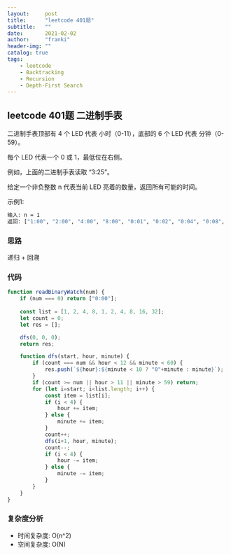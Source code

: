 ```yaml
---
layout:     post
title:      "leetcode 401题"
subtitle:   ""
date:       2021-02-02
author:     "franki"
header-img: ""
catalog: true
tags:
    - leetcode
    - Backtracking
    - Recursion
    - Depth-First Search
---
```


## leetcode 401题 二进制手表

二进制手表顶部有 4 个 LED 代表 小时（0-11），底部的 6 个 LED 代表 分钟（0-59）。

每个 LED 代表一个 0 或 1，最低位在右侧。

例如，上面的二进制手表读取 “3:25”。

给定一个非负整数 n 代表当前 LED 亮着的数量，返回所有可能的时间。

示例1:

```bash
输入: n = 1
返回: ["1:00", "2:00", "4:00", "8:00", "0:01", "0:02", "0:04", "0:08", "0:16", "0:32"]
```

### 思路

递归 + 回溯

### 代码

```js
function readBinaryWatch(num) {
    if (num === 0) return ["0:00"];
    
    const list = [1, 2, 4, 8, 1, 2, 4, 8, 16, 32];
    let count = 0;
    let res = [];

    dfs(0, 0, 0);
    return res;

    function dfs(start, hour, minute) {
        if (count === num && hour < 12 && minute < 60) {
            res.push(`${hour}:${minute < 10 ? "0"+minute : minute}`);
        }
        if (count >= num || hour > 11 || minute > 59) return;
        for (let i=start; i<list.length; i++) {
            const item = list[i];
            if (i < 4) {
                hour += item;
            } else {
                minute += item;
            }
            count++;
            dfs(i+1, hour, minute);
            count--;
            if (i < 4) {
                hour -= item;
            } else {
                minute -= item;
            }
        }  
    }
}
```

### 复杂度分析

- 时间复杂度: O(n^2)
- 空间复杂度: O(N)

